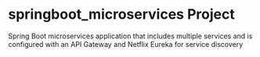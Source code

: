 # springboot_microservices Project

Spring Boot microservices application that includes multiple services and is configured with an API Gateway and Netflix Eureka for service discovery
